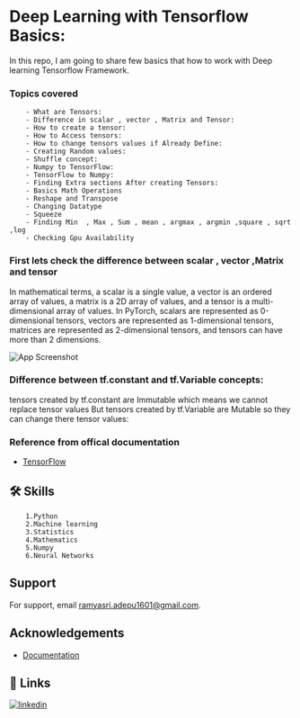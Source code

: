 
# Deep Learning with Tensorflow Basics:

In this repo, I am going to share few basics that how to work with Deep learning Tensorflow Framework.


### Topics covered 

        - What are Tensors:
        - Difference in scalar , vector , Matrix and Tensor:
        - How to create a tensor:
        - How to Access tensors:
        - How to change tensors values if Already Define:
        - Creating Random values:
        - Shuffle concept:
        - Numpy to TensorFlow:
        - TensorFlow to Numpy:
        - Finding Extra sections After creating Tensors:
        - Basics Math Operations
        - Reshape and Transpose 
        - Changing Datatype 
        - Squeeze 
        - Finding Min  , Max , Sum , mean , argmax , argmin ,square , sqrt ,log
        - Checking Gpu Availability



### First lets check the difference between scalar , vector ,Matrix and tensor

In mathematical terms, a scalar is a single value, a vector is an ordered array of values, a matrix is a 2D array of values, and a tensor is a multi-dimensional array of values. In PyTorch, scalars are represented as 0-dimensional tensors, vectors are represented as 1-dimensional tensors, matrices are represented as 2-dimensional tensors, and tensors can have more than 2 dimensions.

![App Screenshot](https://hadrienj.github.io/assets/images/2.1/scalar-vector-matrix-tensor.png)


### Difference between tf.constant and tf.Variable concepts:

tensors created by tf.constant are Immutable which means we cannot replace tensor values 
But tensors created by tf.Variable are Mutable so they can change there tensor values:

### Reference from offical documentation 

- [TensorFlow](https://www.tensorflow.org/)


## 🛠 Skills

        1.Python 
        2.Machine learning 
        3.Statistics
        4.Mathematics
        5.Numpy 
        6.Neural Networks


## Support

For support, email ramyasri.adepu1601@gmail.com.


## Acknowledgements

 - [Documentation](https://www.tensorflow.org/overview)


## 🔗 Links

[![linkedin](https://img.shields.io/badge/linkedin-0A66C2?style=for-the-badge&logo=linkedin&logoColor=white)](https://www.linkedin.com/in/ramyasri-adepu-a30958166/)
